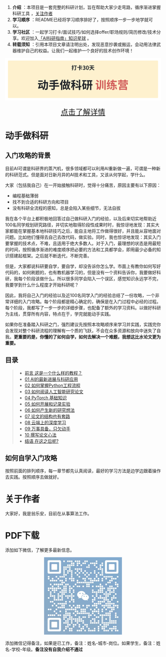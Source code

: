 1. **介绍** ：本项目是一套完整的科研计划，旨在帮助大家少走弯路，循序渐进掌握科研工具 ，[关注作者](https://github.com/WengLean/AI4Research?tab=readme-ov-file#关于作者)
2. **学习顺序** ：README已经将学习顺序排好了，按照顺序一步一步地学就可以。
3. **学习社区** ：一起学习打卡/面试技巧/如何选择offer/职场规则/简历修改/技术分享。欢迎加入[「AI科研指南」知识星球](https://wx.zsxq.com/dweb2/index/group/28885822425181) 。
4. **转载须知** ：引用本项目文章请注明出处，发现恶意抄袭或搬运，会动用法律武器维护自己的权益。让我们一起维护一个良好的技术创作环境！

![image-20240804110628122](img/camp.jpg)

<center><font face="黑体" size=5><a href="https://mp.weixin.qq.com/s/O5P_f5LFTG-kBuLA3vbnLQ" title="超链接title">点击了解详情</a></font></center>

#                                                 动手做科研

## 入门攻略的背景

目前AI可谓是科研界的蒸汽机，很多领域都可以利用AI重新做一遍，可谓是一种新的科研范式。但是面对日新月异的AI技术和工具，又该从何学起，学什么。

大家（包括我自己）在一开始接触科研时，觉得十分痛苦，原因主要有以下原因：

- 编程基础薄弱
- 找不到合适的科研方向和项目
- 没有科研全流程的感知，总是会陷入某些细节，无法自拔

我在各个平台上都积极地回答过自己做科研入门的经验，以及后来切实地帮助近100名同学规划研究路径，并切实地取得阶段性成果时时，我惊讶地发现：其实大家都能在掌握基本地科研技巧之后，能自主地将工作做得很好，并且能从容地面对问题。比如他们懂得去自己去改代码，做实验。同时，我也惊讶地发现：其实入门要掌握的技术点，不难，且适用于绝大多数人。对于入门，最理想的状态是用最短的时间，按照循序渐进的难度顺序把必要的方法和工具都学会，即用最少必备的知识搭建起框架。之后就不断迭代，不断完善。

但是，大家都说科研要自学，要自学，却没告诉你怎么学。市面上有教你如何写好代码的，如何刷题的，也有教机器学习的，但是没有一个资料告诉你，我要做好科研，我每个阶段该做什么。所以很多同学会陷入一个误区，感觉知识永远学不完，我要学到什么什么程度才开始科研呢？

因此，我将自己入门的经验以及近100名同学入门的经验总结了一份攻略，一个非常详细的入门攻略。每个阶段都是精心确定的，确保是在入门过程中必经的过程。每个阶段，我都写了一步一步的详细步骤，也配备了额外的学习资料。以做好科研为主线，贯穿所有内容，特点在于，学完就能动手实践。

如果你在准备踏入科研之门，强烈建议先按照本攻略顺序来学习并实践，实践完你会发现对整个科研流程的理解有一个质的飞跃，不会在众多资源和放向中迷失了自我。**更重要的是，你懂的了如何自学，如何去解决一个难题，我想这比水论文更为重要。**

## 目录

> - [前言 这是一个什么样的教程？](./README.md)
> - [01 AI的最新进展与科研应用](./chapters/chapter1/README.md)
> - [02 如何掌握Python工程流程](./chapters/chapter2/README.md)
> - [03 如何阅读人工智能研究论文](./chapters/chapter3/README.md) 
> - [04 PyTorch 基础知识](./chapters/chapter4/README.md)
> - [05 如何开展和记录实验](./chapters/chapter5/README.md)
> - [06 如何产生新的研究想法](./chapters/chapter6/README.md)
> - [07 论文的结构也有套路](./chapters/chapter7/README.md)
> - [08 云端上的深度学习](./chapters/chapter8/README.md)
> - [09 万事具备，只欠动手](./chapters/chapter9/README.md)
> - [10 撰写论文心法](./chapters/chapter10/README.md)
> - [结语 在这之后呢?](./chapters/final/README.md) 

## 如何自学入门攻略

按照前面的排列顺序，每一章节都先认真阅读，最好的学习方法是边学边跟着操作去实践。按照顺序去做就好。

# 关于作者

大家好，我是翁乐安，目前在从事算法工作。	

# PDF下载

添加如下微信，了解更多最新信息。

<div style="text-align: center;">   <img src="./img/wechat.png" alt="Image" width="50%"> </div>

添加微信记得备注，如果是已工作，备注：姓名-城市-岗位。如果学生，备注：姓名-学校-年级。**备注没有自我介绍不通过**